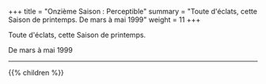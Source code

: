 +++
title = "Onzième Saison : Perceptible"
summary = "Toute d'éclats, cette Saison de printemps. De mars à mai 1999"
weight = 11
+++

Toute d'éclats, cette Saison de printemps.

De mars à mai 1999

---
{{% children  %}}
